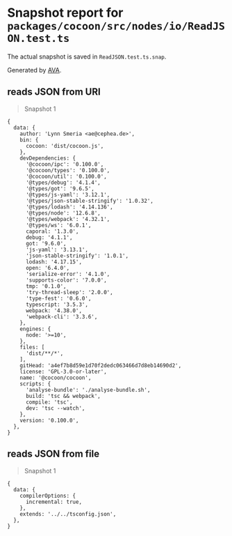 # Snapshot report for `packages/cocoon/src/nodes/io/ReadJSON.test.ts`

The actual snapshot is saved in `ReadJSON.test.ts.snap`.

Generated by [AVA](https://ava.li).

## reads JSON from URI

> Snapshot 1

    {
      data: {
        author: 'Lynn Smeria <ae@cephea.de>',
        bin: {
          cocoon: 'dist/cocoon.js',
        },
        devDependencies: {
          '@cocoon/ipc': '0.100.0',
          '@cocoon/types': '0.100.0',
          '@cocoon/util': '0.100.0',
          '@types/debug': '4.1.4',
          '@types/got': '9.6.5',
          '@types/js-yaml': '3.12.1',
          '@types/json-stable-stringify': '1.0.32',
          '@types/lodash': '4.14.136',
          '@types/node': '12.6.8',
          '@types/webpack': '4.32.1',
          '@types/ws': '6.0.1',
          caporal: '1.3.0',
          debug: '4.1.1',
          got: '9.6.0',
          'js-yaml': '3.13.1',
          'json-stable-stringify': '1.0.1',
          lodash: '4.17.15',
          open: '6.4.0',
          'serialize-error': '4.1.0',
          'supports-color': '7.0.0',
          tmp: '0.1.0',
          'try-thread-sleep': '2.0.0',
          'type-fest': '0.6.0',
          typescript: '3.5.3',
          webpack: '4.38.0',
          'webpack-cli': '3.3.6',
        },
        engines: {
          node: '>=10',
        },
        files: [
          'dist/**/*',
        ],
        gitHead: 'a4ef7b8d59e1d70f2dedc063466d7d8eb14690d2',
        license: 'GPL-3.0-or-later',
        name: '@cocoon/cocoon',
        scripts: {
          'analyse-bundle': './analyse-bundle.sh',
          build: 'tsc && webpack',
          compile: 'tsc',
          dev: 'tsc --watch',
        },
        version: '0.100.0',
      },
    }

## reads JSON from file

> Snapshot 1

    {
      data: {
        compilerOptions: {
          incremental: true,
        },
        extends: '../../tsconfig.json',
      },
    }
